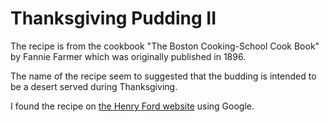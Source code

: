 # Thanksgiving Pudding II

The recipe is from the cookbook "The Boston Cooking-School Cook Book" 
by Fannie Farmer which was originally published in 1896.

The name of the recipe seem to suggested that the budding is intended to be a desert served during Thanksgiving.

I found the recipe on [the Henry Ford website](https://www.thehenryford.org/explore/recipes-and-cookbooks/recipe/thanksgiving-pudding/) using Google.
